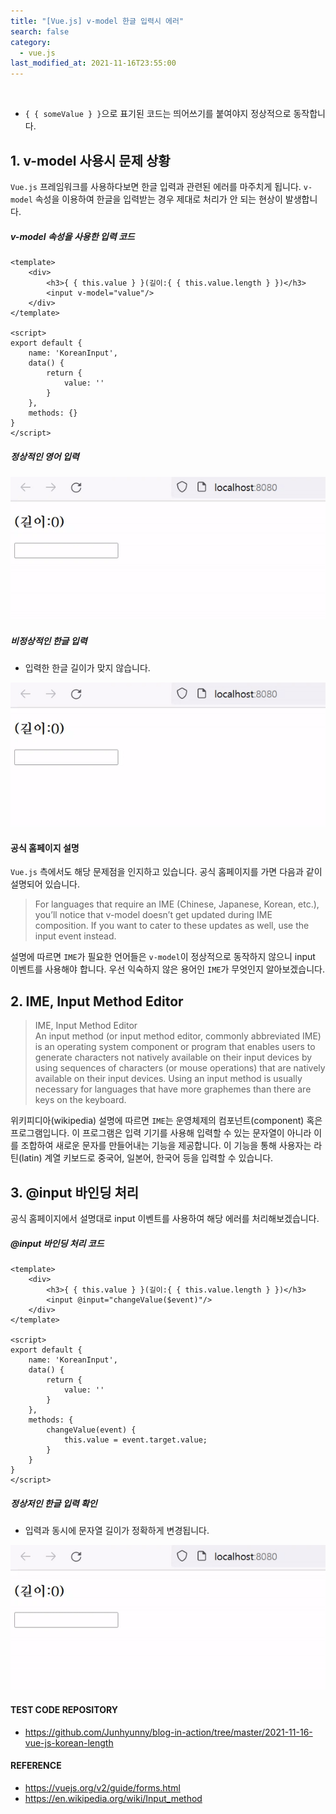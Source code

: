 ```yaml
---
title: "[Vue.js] v-model 한글 입력시 에러"
search: false
category:
  - vue.js
last_modified_at: 2021-11-16T23:55:00
---
```


<br>

* `{ { someValue } }`으로 표기된 코드는 띄어쓰기를 붙여야지 정상적으로 동작합니다.

## 1. v-model 사용시 문제 상황
`Vue.js` 프레임워크를 사용하다보면 한글 입력과 관련된 에러를 마주치게 됩니다. 
`v-model` 속성을 이용하여 한글을 입력받는 경우 제대로 처리가 안 되는 현상이 발생합니다. 

##### v-model 속성을 사용한 입력 코드

```vue
<template>
    <div>
        <h3>{ { this.value } }(길이:{ { this.value.length } })</h3>
        <input v-model="value"/>
    </div>
</template>

<script>
export default {
    name: 'KoreanInput',
    data() {
        return {
            value: ''
        }
    },
    methods: {}
}
</script>
```

##### 정상적인 영어 입력
<p align="left"><img src="/images/vue-js-korean-length-1.gif"></p>

##### 비정상적인 한글 입력
- 입력한 한글 길이가 맞지 않습니다.

<p align="left"><img src="/images/vue-js-korean-length-2.gif"></p>

#### 공식 홈페이지 설명

`Vue.js` 측에서도 해당 문제점을 인지하고 있습니다. 
공식 홈페이지를 가면 다음과 같이 설명되어 있습니다. 

> For languages that require an IME (Chinese, Japanese, Korean, etc.), 
> you’ll notice that v-model doesn’t get updated during IME composition. 
> If you want to cater to these updates as well, use the input event instead.

설명에 따르면 `IME`가 필요한 언어들은 `v-model`이 정상적으로 동작하지 않으니 input 이벤트를 사용해야 합니다. 
우선 익숙하지 않은 용어인 `IME`가 무엇인지 알아보겠습니다.

## 2. IME, Input Method Editor

> IME, Input Method Editor<br>
> An input method (or input method editor, commonly abbreviated IME) is an operating system component or program 
> that enables users to generate characters not natively available on their input devices by using sequences of characters (or mouse operations) 
> that are natively available on their input devices. 
> Using an input method is usually necessary for languages that have more graphemes than there are keys on the keyboard. 

위키피디아(wikipedia) 설명에 따르면 `IME`는 운영체제의 컴포넌트(component) 혹은 프로그램입니다. 
이 프로그램은 입력 기기를 사용해 입력할 수 있는 문자열이 아니라 이를 조합하여 새로운 문자를 만들어내는 기능을 제공합니다. 
이 기능을 통해 사용자는 라틴(latin) 계열 키보드로 중국어, 일본어, 한국어 등을 입력할 수 있습니다.

## 3. @input 바인딩 처리
공식 홈페이지에서 설명대로 input 이벤트를 사용하여 해당 에러를 처리해보겠습니다.

##### @input 바인딩 처리 코드
```vue
<template>
    <div>
        <h3>{ { this.value } }(길이:{ { this.value.length } })</h3>
        <input @input="changeValue($event)"/>
    </div>
</template>

<script>
export default {
    name: 'KoreanInput',
    data() {
        return {
            value: ''
        }
    },
    methods: {
        changeValue(event) {
            this.value = event.target.value;
        }
    }
}
</script>
```

##### 정상저인 한글 입력 확인
- 입력과 동시에 문자열 길이가 정확하게 변경됩니다.

<p align="left"><img src="/images/vue-js-korean-length-3.gif"></p>

#### TEST CODE REPOSITORY
- <https://github.com/Junhyunny/blog-in-action/tree/master/2021-11-16-vue-js-korean-length>

#### REFERENCE
- <https://vuejs.org/v2/guide/forms.html>
- <https://en.wikipedia.org/wiki/Input_method>